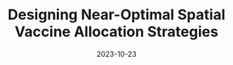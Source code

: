 ---
title: "Designing Near-Optimal Spatial Vaccine Allocation Strategies"
collection: talks
type: "Talk"
permalink: /talks/2023-10-23-MIDAS
venue: "MIDAS Network Annual Meeting"
date: 2023-10-23
location: "Atlanta, Georgia"
---